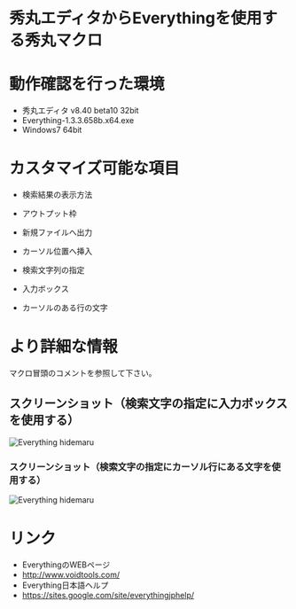 秀丸エディタからEverythingを使用する秀丸マクロ
========


# 動作確認を行った環境
- 秀丸エディタ v8.40 beta10 32bit
- Everything-1.3.3.658b.x64.exe
- Windows7 64bit

# カスタマイズ可能な項目
* 検索結果の表示方法
 * アウトプット枠
 * 新規ファイルへ出力
 * カーソル位置へ挿入

* 検索文字列の指定
 * 入力ボックス
 * カーソルのある行の文字


# より詳細な情報
マクロ冒頭のコメントを参照して下さい。


## スクリーンショット（検索文字の指定に入力ボックスを使用する）
![Everything hidemaru](http://f.st-hatena.com/images/fotolife/o/ohtorii/20140510/20140510142554.png "Everything 秀丸エディター")

### スクリーンショット（検索文字の指定にカーソル行にある文字を使用する）
![Everything hidemaru](http://f.st-hatena.com/images/fotolife/o/ohtorii/20140510/20140510142553.png "Everything 秀丸エディター")


# リンク
* EverythingのWEBページ
 * http://www.voidtools.com/
* Everything日本語ヘルプ
 * https://sites.google.com/site/everythingjphelp/
